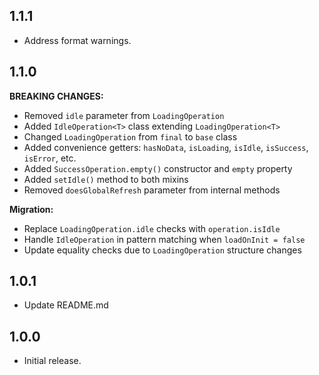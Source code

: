 ## 1.1.1

- Address format warnings.

## 1.1.0

**BREAKING CHANGES:**

- Removed `idle` parameter from `LoadingOperation` 
- Added `IdleOperation<T>` class extending `LoadingOperation<T>`
- Changed `LoadingOperation` from `final` to `base` class
- Added convenience getters: `hasNoData`, `isLoading`, `isIdle`, `isSuccess`, `isError`, etc.
- Added `SuccessOperation.empty()` constructor and `empty` property
- Added `setIdle()` method to both mixins
- Removed `doesGlobalRefresh` parameter from internal methods

**Migration:**
- Replace `LoadingOperation.idle` checks with `operation.isIdle`
- Handle `IdleOperation` in pattern matching when `loadOnInit = false`
- Update equality checks due to `LoadingOperation` structure changes

## 1.0.1

- Update README.md

## 1.0.0

- Initial release.
